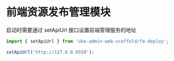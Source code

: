 # 前端资源发布管理模块

启动时需要通过 setApiUrl 接口设置前端管理服务的地址

```js
import { setApiUrl } from 'uke-admin-web-scaffold/fe-deploy';

setApiUrl('http://127.0.0.6550');
```
